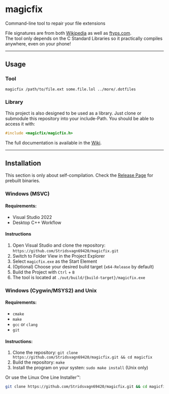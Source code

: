 # magicfix
Command-line tool to repair your file extensions

File signatures are from both [Wikipedia](https://en.wikipedia.org/wiki/List_of_file_signatures) as well as [ftyps.com](https://www.ftyps.com/).  
The tool only depends on the C Standard Libraries so it practically compiles anywhere, even on your phone!

<hr>

## Usage
### Tool
```bash
magicfix /path/to/file.ext some.file.lol ../more/.dotfiles
```

### Library
This project is also designed to be used as a library. Just clone or submodule this repository into your include-Path. You should be able to access it with:
```c
#include <magicfix/magicfix.h>
```
The full documentation is available in the [Wiki](https://github.com/Stridsvagn69420/magicfix/wiki/libmagicfix).

<hr>

## Installation
This section is only about self-compilation. Check the [Release Page](https://github.com/Stridsvagn69420/magicfix/releases) for prebuilt binaries.

### Windows (MSVC)
#### Requirements:
- Visual Studio 2022
- Desktop C++ Workflow

#### Instructions
1. Open Visual Studio and clone the repository: `https://github.com/Stridsvagn69420/magicfix.git`
2. Switch to Folder View in the Project Explorer
3. Select `magicfix.exe` as the Start Element
4. (Optional) Choose your desired build target (`x64-Release` by default)
5. Build the Project with `Ctrl` + `B`
6. The tool is located at `./out/build/{build-target}/magicfix.exe`

### Windows (Cygwin/MSYS2) and Unix
#### Requirements:
- `cmake`
- `make`
- `gcc` or `clang`
- `git`

#### Instructions:
1. Clone the repository: `git clone https://github.com/Stridsvagn69420/magicfix.git && cd magicfix`
2. Build the repository: `make`
3. Install the program on your systen: `sudo make install` (Unix only)

Or use the Linux One Line Installer™️:
```bash
git clone https://github.com/Stridsvagn69420/magicfix.git && cd magicfix && make && sudo make install && make clean && cd .. && rm -rf magicfix
```
